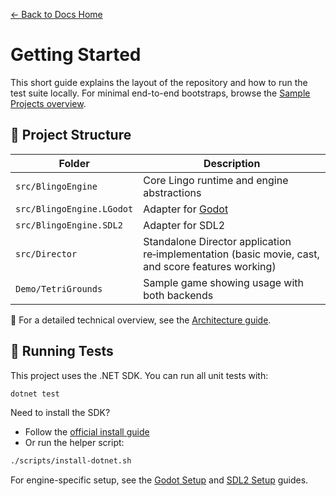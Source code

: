 [← Back to Docs Home](README.md)

# Getting Started

This short guide explains the layout of the repository and how to run the test suite locally.
For minimal end-to-end bootstraps, browse the [Sample Projects overview](../Samples/ReadMe.md).

## 📁 Project Structure

| Folder | Description |
|--------|-------------|
| `src/BlingoEngine` | Core Lingo runtime and engine abstractions |
| `src/BlingoEngine.LGodot` | Adapter for [Godot](https://godotengine.org/) |
| `src/BlingoEngine.SDL2` | Adapter for SDL2 |
| `src/Director` | Standalone Director application re‑implementation (basic movie, cast, and score features working) |
| `Demo/TetriGrounds` | Sample game showing usage with both backends |

🔎 For a detailed technical overview, see the [Architecture guide](design/Architecture.md).

## 🧪 Running Tests

This project uses the .NET SDK. You can run all unit tests with:

```bash
dotnet test
```

Need to install the SDK?

- Follow the [official install guide](https://learn.microsoft.com/dotnet/core/install/)
- Or run the helper script:

```bash
./scripts/install-dotnet.sh
```

For engine-specific setup, see the [Godot Setup](GodotSetup.md) and [SDL2 Setup](SDLSetup.md) guides.


